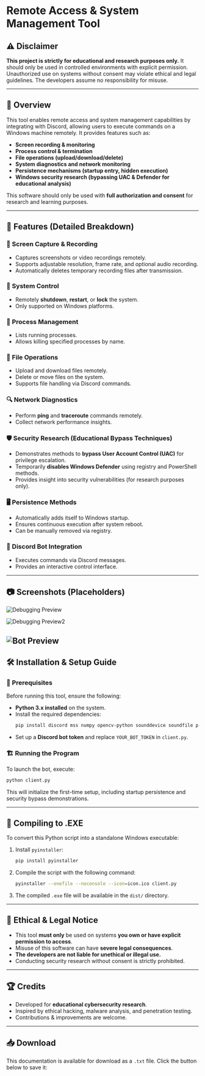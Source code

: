 # Remote Access & System Management Tool

## ⚠ Disclaimer
**This project is strictly for educational and research purposes only.** It should only be used in controlled environments with explicit permission. Unauthorized use on systems without consent may violate ethical and legal guidelines. The developers assume no responsibility for misuse.

---

## 📖 Overview
This tool enables remote access and system management capabilities by integrating with Discord, allowing users to execute commands on a Windows machine remotely. 
It provides features such as:
- **Screen recording & monitoring**
- **Process control & termination**
- **File operations (upload/download/delete)**
- **System diagnostics and network monitoring**
- **Persistence mechanisms (startup entry, hidden execution)**
- **Windows security research (bypassing UAC & Defender for educational analysis)**

This software should only be used with **full authorization and consent** for research and learning purposes.

---

## 🚀 Features (Detailed Breakdown)

### 🎥 Screen Capture & Recording
- Captures screenshots or video recordings remotely.
- Supports adjustable resolution, frame rate, and optional audio recording.
- Automatically deletes temporary recording files after transmission.

### 🔌 System Control
- Remotely **shutdown**, **restart**, or **lock** the system.
- Only supported on Windows platforms.

### 📝 Process Management
- Lists running processes.
- Allows killing specified processes by name.

### 📂 File Operations
- Upload and download files remotely.
- Delete or move files on the system.
- Supports file handling via Discord commands.

### 🔍 Network Diagnostics
- Perform **ping** and **traceroute** commands remotely.
- Collect network performance insights.

### 🛡 Security Research (Educational Bypass Techniques)
- Demonstrates methods to **bypass User Account Control (UAC)** for privilege escalation.
- Temporarily **disables Windows Defender** using registry and PowerShell methods.
- Provides insight into security vulnerabilities (for research purposes only).

### 🖥 Persistence Methods
- Automatically adds itself to Windows startup.
- Ensures continuous execution after system reboot.
- Can be manually removed via registry.

### 🤖 Discord Bot Integration
- Executes commands via Discord messages.
- Provides an interactive control interface.

---

## 📷 Screenshots (Placeholders)

![Debugging Preview](https://i.imgur.com/qCT2w0B.png)

![Debugging Preview2](https://i.imgur.com/ch7fJnz.png)

![Bot Preview](https://i.imgur.com/qYTt6BB.png)
---

## 🛠 Installation & Setup Guide

### 🔧 Prerequisites
Before running this tool, ensure the following:
- **Python 3.x installed** on the system.
- Install the required dependencies:
  ```bash
  pip install discord mss numpy opencv-python sounddevice soundfile psutil requests
  ```
- Set up a **Discord bot token** and replace `YOUR_BOT_TOKEN` in `client.py`.

### 🏗️ Running the Program
To launch the bot, execute:
```bash
python client.py
```
This will initialize the first-time setup, including startup persistence and security bypass demonstrations.

---

## 🔨 Compiling to .EXE
To convert this Python script into a standalone Windows executable:

1. Install `pyinstaller`:
   ```bash
   pip install pyinstaller
   ```
2. Compile the script with the following command:
   ```bash
   pyinstaller --onefile --noconsole --icon=icon.ico client.py
   ```
3. The compiled `.exe` file will be available in the `dist/` directory.

---

## 🛑 Ethical & Legal Notice
- This tool **must only** be used on systems **you own or have explicit permission to access**.
- Misuse of this software can have **severe legal consequences**.
- **The developers are not liable for unethical or illegal use.**
- Conducting security research without consent is strictly prohibited.

---

## 🏆 Credits
- Developed for **educational cybersecurity research**.
- Inspired by ethical hacking, malware analysis, and penetration testing.
- Contributions & improvements are welcome.

---

## 📥 Download
This documentation is available for download as a `.txt` file. Click the button below to save it:
